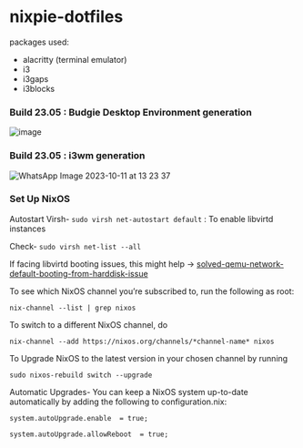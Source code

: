 # nixpie-dotfiles

packages used:

- alacritty (terminal emulator)
- i3
- i3gaps
- i3blocks

### Build 23.05 : Budgie Desktop Environment generation

![image](https://github.com/chococandy63/nixpie-dotfiles/assets/79960426/162861bd-9384-47e7-8a22-fb9456c46002)

### Build 23.05 : i3wm generation

![WhatsApp Image 2023-10-11 at 13 23 37](https://github.com/chococandy63/nixpie-dotfiles/assets/79960426/06ffc2e3-446b-469a-a91d-b7ef16b177d8)


### Set Up NixOS

 Autostart Virsh- `sudo virsh net-autostart default` : To enable libvirtd instances 

 Check- `sudo virsh net-list --all`

If facing libvirtd booting issues, this might help -> [solved-qemu-network-default-booting-from-harddisk-issue](https://forum.level1techs.com/t/solved-qemu-network-default-is-not-active-booting-from-hard-disk/194698)


To see which NixOS channel you’re subscribed to, run the following as root:

`nix-channel --list | grep nixos`

To switch to a different NixOS channel, do

`nix-channel --add https://nixos.org/channels/*channel-name* nixos`

To Upgrade NixOS to the latest version in your chosen channel by running

`sudo nixos-rebuild switch --upgrade`

Automatic Upgrades- You can keep a NixOS system up-to-date automatically by adding the following to configuration.nix:

```system.autoUpgrade.enable  = true;```

```system.autoUpgrade.allowReboot  = true;```


